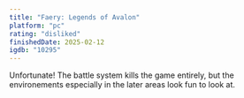 ```yaml
---
title: "Faery: Legends of Avalon"
platform: "pc"
rating: "disliked"
finishedDate: 2025-02-12
igdb: "10295"
---
```


Unfortunate! The battle system kills the game entirely, but the environements especially in the later areas look fun to look at.
